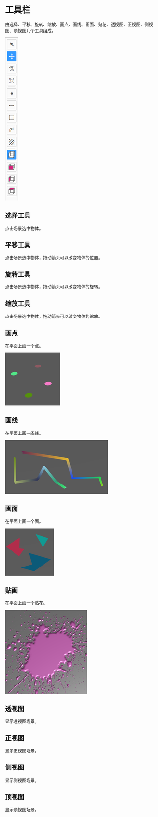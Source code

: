 # 工具栏

由选择、平移、旋转、缩放、画点、画线、画面、贴花、透视图、正视图、侧视图、顶视图几个工具组成。

![image](../images/toolbar.png)

## 选择工具

点击场景选中物体。

## 平移工具

点击场景选中物体，拖动箭头可以改变物体的位置。

## 旋转工具

点击场景选中物体，拖动箭头可以改变物体的旋转。

## 缩放工具

点击场景选中物体，拖动箭头可以改变物体的缩放。

## 画点

在平面上画一个点。

![image](../images/draw-point.png)

## 画线

在平面上画一条线。

![image](../images/draw-line.png)

## 画面

在平面上画一个面。

![image](../images/draw-polygon.png)

## 贴画

在平面上画一个贴花。

![image](../images/spray.png)

## 透视图

显示透视图场景。

## 正视图

显示正视图场景。

## 侧视图

显示侧视图场景。

## 顶视图

显示顶视图场景。